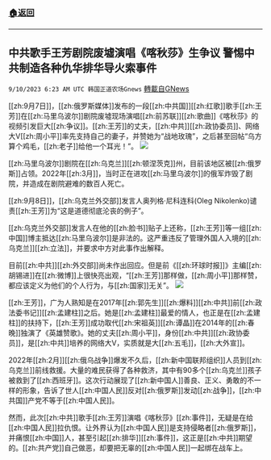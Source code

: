 ###  [:house:返回](README.md)
---


## 中共歌手王芳剧院废墟演唱《喀秋莎》生争议 警惕中共制造各种仇华排华导火索事件
`9/10/2023 6:23 AM UTC 韩国正道农场Gnews` [轉載自GNews](https://gnews.org/articles/1670093)

[[zh:9月7日]]，[[zh:俄罗斯媒体]]发布的一段[[zh:中共国]][[zh:红歌]]歌手[[zh:王芳]]在[[zh:马里乌波尔]]剧院废墟现场演唱[[zh:前苏联]][[zh:歌曲]]《喀秋莎》的视频引发巨大[[zh:争议]]。[[zh:王芳]]的丈夫，[[zh:中共]][[zh:政协委员]]、网络大V[[zh:周小平]]率先支持自己的妻子，并赞她为“战地玫瑰”，之后甚至回帖“乌方算个鸡毛，[[zh:老子]]给他一个耳光！”。
![](https://i.imgur.com/IPaBaB1.jpg)

[[zh:马里乌波尔]]剧院在[[zh:乌克兰]][[zh:顿涅茨克]]州，目前该地区被[[zh:俄罗斯]]占领。2022年[[zh:3月]]，当时正在进攻[[zh:马里乌波尔]]的俄军炸毁了剧院，并造成在剧院避难的数百人死亡。

[[zh:9月8日]]，[[zh:乌克兰外交部]]发言人奥列格·尼科连科(Oleg Nikolenko)谴责[[zh:王芳]]为“这是道德彻底沦丧的例子”。

[[zh:乌克兰外交部]]发言人在他的[[zh:脸书]]贴子上还称，[[zh:王芳]]等一组[[zh:中国]]博主抵达[[zh:马里乌波尔]]是非法的。这严重违反了管理外国人入境的[[zh:乌克兰]][[zh:立法]]，并要求中方对此事作出解释。

目前[[zh:中共]][[zh:外交部]]尚未作出回应。但是前《[[zh:环球时报]]》主编[[zh:胡锡进]]在[[zh:微博]]上很快亮出观，“[[zh:王芳]]那样做，[[zh:周小平]]那样赞，都应该定义为他们的个人行为，与[[zh:国家]]无关”。
![](https://i.imgur.com/ralCDOz.jpg)

[[zh:王芳]]，广为人熟知是在2017年[[zh:郭先生]][[zh:爆料]][[zh:中共]]前[[zh:政法委书记]][[zh:孟建柱]]之后。她是[[zh:孟建柱]]最爱的情人，也正是在[[zh:孟建柱]]的扶持下，[[zh:王芳]]成功取代[[zh:宋祖英]][[zh:谭晶]]在2014年的[[zh:春晚]]独演了《英雄赞歌》。她的丈夫[[zh:周小平]]，身份[[zh:中共]][[zh:政协委员]]，是[[zh:中共]]培养的网络大V，实质就是大[[zh:五毛]]，[[zh:大外宣]]。

2022年[[zh:2月]][[zh:俄乌战争]]爆发不久后，[[zh:新中国联邦组织]]人员到[[zh:乌克兰]]前线救援。大量的难民获得了各种救济，其中有90多个[[zh:乌克兰]]孩子被救到了[[zh:西班牙]]。这次行动展现了[[zh:新中国人]]善良、正义、勇敢的不一样的形象，告诉了世人[[zh:中国人民]]反对[[zh:俄罗斯]]发动[[zh:战争]]，[[zh:中共国]]产党不等于[[zh:中国人民]]。

然而，此次[[zh:中共]]歌手[[zh:王芳]]演唱《喀秋莎》[[zh:事件]]，无疑是在给[[zh:中国人民]]拉仇恨。让外界认为[[zh:中国人民]]是支持侵略者[[zh:俄罗斯]]，并痛恨[[zh:中国]]人，甚至引起[[zh:排华]][[zh:事件]]，这正是[[zh:中共]]期望的。[[zh:共产党]]自己做恶，却要把无辜的[[zh:中国人民]]一起绑在战车上。

